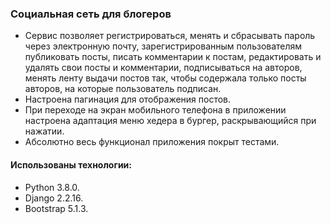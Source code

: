 ### Социальная сеть для блогеров
- Сервис позволяет регистрироваться, менять и сбрасывать пароль через электронную почту, зарегистрированным пользователям публиковать посты, писать комментарии к постам, редактировать и удалять свои посты и комментарии, подписываться на авторов, менять ленту выдачи постов так, чтобы содержала только посты авторов, на которые пользователь подписан.
- Настроена пагинация для отображения постов.
- При переходе на экран мобильного телефона в приложении настроена адаптация меню хедера в бургер, раскрывающийся при нажатии.
- Абсолютно весь функционал приложения покрыт тестами.

#### Использованы технологии:
- Python 3.8.0.
- Django 2.2.16.
- Bootstrap 5.1.3.
